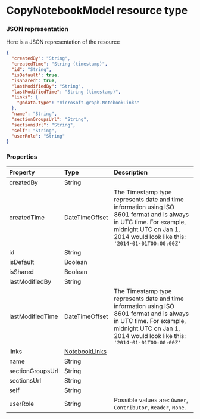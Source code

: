 # CopyNotebookModel resource type



### JSON representation

Here is a JSON representation of the resource

```json
{
  "createdBy": "String",
  "createdTime": "String (timestamp)",
  "id": "String",
  "isDefault": true,
  "isShared": true,
  "lastModifiedBy": "String",
  "lastModifiedTime": "String (timestamp)",
  "links": {
    "@odata.type": "microsoft.graph.NotebookLinks"
  },
  "name": "String",
  "sectionGroupsUrl": "String",
  "sectionsUrl": "String",
  "self": "String",
  "userRole": "String"
}

```
### Properties
| Property	   | Type	|Description|
|:---------------|:--------|:----------|
|createdBy|String||
|createdTime|DateTimeOffset|The Timestamp type represents date and time information using ISO 8601 format and is always in UTC time. For example, midnight UTC on Jan 1, 2014 would look like this: `'2014-01-01T00:00:00Z'`|
|id|String||
|isDefault|Boolean||
|isShared|Boolean||
|lastModifiedBy|String||
|lastModifiedTime|DateTimeOffset|The Timestamp type represents date and time information using ISO 8601 format and is always in UTC time. For example, midnight UTC on Jan 1, 2014 would look like this: `'2014-01-01T00:00:00Z'`|
|links|[NotebookLinks](notebooklinks.md)||
|name|String||
|sectionGroupsUrl|String||
|sectionsUrl|String||
|self|String||
|userRole|String| Possible values are: `Owner`, `Contributor`, `Reader`, `None`.|

<!-- uuid: 2b4f16a4-345b-403b-9101-a0836c6a3513
2015-10-12 23:19:38 UTC -->